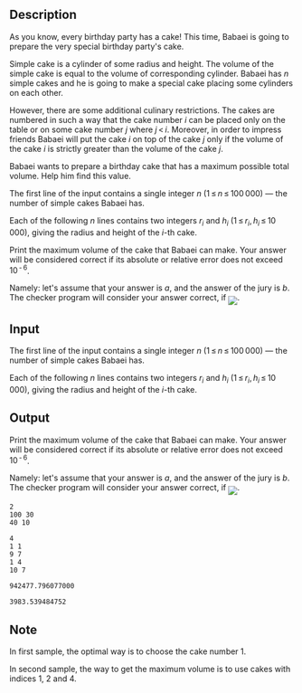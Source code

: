 ## Description

<div><p>As you know, every birthday party has a cake! This time, Babaei is going to prepare the very special birthday party's cake.</p><p><span class="tex-font-style-it">Simple cake</span> is a cylinder of some radius and height. The volume of the simple cake is equal to the volume of corresponding cylinder. Babaei has <span class="tex-span"><i>n</i></span> simple cakes and he is going to make a <span class="tex-font-style-it">special cake</span> placing some cylinders on each other.</p><p>However, there are some additional culinary restrictions. The cakes are numbered in such a way that the cake number <span class="tex-span"><i>i</i></span> can be placed only on the table or on some cake number <span class="tex-span"><i>j</i></span> where <span class="tex-span"><i>j</i> &lt; <i>i</i></span>. Moreover, in order to impress friends Babaei will put the cake <span class="tex-span"><i>i</i></span> on top of the cake <span class="tex-span"><i>j</i></span> only if the volume of the cake <span class="tex-span"><i>i</i></span> is strictly greater than the volume of the cake <span class="tex-span"><i>j</i></span>.</p><p>Babaei wants to prepare a birthday cake that has a maximum possible total volume. Help him find this value.</p></div><div class="input-specification"><p>The first line of the input contains a single integer <span class="tex-span"><i>n</i></span> (<span class="tex-span">1 ≤ <i>n</i> ≤ 100 000)</span>&nbsp;— the number of simple cakes Babaei has.</p><p>Each of the following <span class="tex-span"><i>n</i></span> lines contains two integers <span class="tex-span"><i>r</i><sub class="lower-index"><i>i</i></sub></span> and <span class="tex-span"><i>h</i><sub class="lower-index"><i>i</i></sub></span> (<span class="tex-span">1 ≤ <i>r</i><sub class="lower-index"><i>i</i></sub>, <i>h</i><sub class="lower-index"><i>i</i></sub> ≤ 10 000</span>), giving the radius and height of the <span class="tex-span"><i>i</i></span>-th cake.</p></div><div class="output-specification"><p>Print the maximum volume of the cake that Babaei can make. Your answer will be considered correct if its absolute or relative error does not exceed <span class="tex-span">10<sup class="upper-index"> - 6</sup></span>.</p><p>Namely: let's assume that your answer is <span class="tex-span"><i>a</i></span>, and the answer of the jury is <span class="tex-span"><i>b</i></span>. The checker program will consider your answer correct, if <img align="middle" class="tex-formula" src="file://umHquIWI.png" style="max-width: 100.0%;max-height: 100.0%;">.</p></div>

## Input

<p>The first line of the input contains a single integer <span class="tex-span"><i>n</i></span> (<span class="tex-span">1 ≤ <i>n</i> ≤ 100 000)</span>&nbsp;— the number of simple cakes Babaei has.</p><p>Each of the following <span class="tex-span"><i>n</i></span> lines contains two integers <span class="tex-span"><i>r</i><sub class="lower-index"><i>i</i></sub></span> and <span class="tex-span"><i>h</i><sub class="lower-index"><i>i</i></sub></span> (<span class="tex-span">1 ≤ <i>r</i><sub class="lower-index"><i>i</i></sub>, <i>h</i><sub class="lower-index"><i>i</i></sub> ≤ 10 000</span>), giving the radius and height of the <span class="tex-span"><i>i</i></span>-th cake.</p>

## Output

<p>Print the maximum volume of the cake that Babaei can make. Your answer will be considered correct if its absolute or relative error does not exceed <span class="tex-span">10<sup class="upper-index"> - 6</sup></span>.</p><p>Namely: let's assume that your answer is <span class="tex-span"><i>a</i></span>, and the answer of the jury is <span class="tex-span"><i>b</i></span>. The checker program will consider your answer correct, if <img align="middle" class="tex-formula" src="file://umHquIWI.png" style="max-width: 100.0%;max-height: 100.0%;">.</p>





```input1
2
100 30
40 10

```




```input2
4
1 1
9 7
1 4
10 7

```




```output1
942477.796077000

```




```output2
3983.539484752

```



## Note

<p>In first sample, the optimal way is to choose the cake number <span class="tex-span">1</span>.</p><p>In second sample, the way to get the maximum volume is to use cakes with indices <span class="tex-span">1</span>, <span class="tex-span">2</span> and <span class="tex-span">4</span>.</p>
